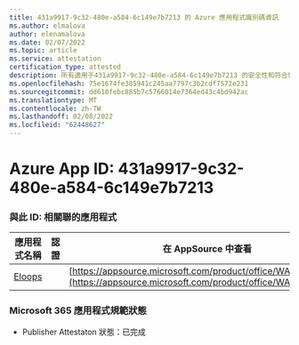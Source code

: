 ```yaml
---
title: 431a9917-9c32-480e-a584-6c149e7b7213 的 Azure 應用程式識別碼資訊
ms.author: elmalova
author: elenamalova
ms.date: 02/07/2022
ms.topic: article
ms.service: attestation
certification_type: attested
description: 所有適用于431a9917-9c32-480e-a584-6c149e7b7213 的安全性和符合性資訊資訊。
ms.openlocfilehash: 75e1674fe385941c245aa7797c3b2cdf7572e231
ms.sourcegitcommit: dd610febc885b7c5766014e7364ed43c4bd942ac
ms.translationtype: MT
ms.contentlocale: zh-TW
ms.lasthandoff: 02/08/2022
ms.locfileid: "62448627"
---
```

# <a name="azure-app-id-431a9917-9c32-480e-a584-6c149e7b7213"></a>Azure App ID: 431a9917-9c32-480e-a584-6c149e7b7213


### <a name="apps-associated-with-this-id"></a>與此 ID: 相關聯的應用程式
| **應用程式名稱** | **認證** | **在 AppSource 中查看** |
|--------------|---------------|-----------------------|
| [Eloops](https://docs.microsoft.com/microsoft-365-app-certification/forward/WA200002287) |  | [https://appsource.microsoft.com/product/office/WA200002287](https://appsource.microsoft.com/product/office/WA200002287) |

### <a name="microsoft-365-app-compliance-status"></a>Microsoft 365 應用程式規範狀態
- Publisher Attestaton 狀態：已完成
